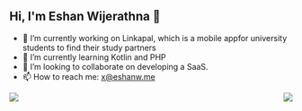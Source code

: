 ## Hi, I'm Eshan Wijerathna 👋



- 🔭 I’m currently working on Linkapal, which is a mobile appfor university students to find their study partners
- 🌱 I’m currently learning Kotlin and PHP
- 👯 I’m looking to collaborate on developing a SaaS.
- 📫 How to reach me: x@eshanw.me


<!-- 
![Most Used Languages](https://github-readme-stats.vercel.app/api/top-langs/?username=dgeshanwijerathna&layout=compact&theme=tokyonight)  
![GitHub Stats](https://github-readme-stats.vercel.app/api?username=dgeshanwijerathna&show_icons=true&locale=en)
 -->


<p>
  <img align="left" src="https://github-readme-stats.vercel.app/api/top-langs/?username=dgeshanwijerathna&layout=compact&theme=tokyonight" />
  <img align="right" src="https://github-readme-stats.vercel.app/api?username=dgeshanwijerathna&show_icons=true&locale=en" />
</p>






